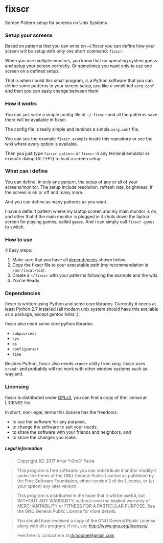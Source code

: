 # fixscr
Screen Pattern setup for screens on Unix Systems

### Setup your screens

Based on patterns that you can write on ~/.fixscr you can define how your screen will
be setup with only one short command: `fixscr`.

When you use multiple monitors, you know that no operating system guess and setup your screen
correctly. Or sometimes you want only to use one screen on a defined setup.

That is when i build this small program, is a Python software that you can define some
patterns to your screen setup, just like a simplified `xorg.conf` and then you can easly change
between them

### How it works

You can just write a simple config file at `~/.fixscr` and all the patterns save there will
be available in fixscr.

The config file is really simple and reminds a simple `xorg.conf` file.

You can see the example `fixscr.example` inside this repository or see the wiki where
every option is available.

Then you just type `fixscr pattern` or `fixscr` in any terminal emulator or execute dialog (ALT+F2) to load a screen setup.

### What can i define

You can define, in only one pattern, the setup of any or all of your screens/monitor. The setup include resolution, refresh rate, brightness, if the screen is on or off and many more.

And you can define as many patterns as you want.

I have a default pattern where my laptop screen and my main monitor is on, and other that if the main monitor is plugged in it shuts down the laptop screen for playing games, called `games`. And i can simply call `fixscr games` to switch.

### How to use

4 Easy steps:

1. Make sure that you have all [dependencies](#dependencies) shown below.
2. Copy the fixscr file to your executable path (my recommendation is `/usr/local/bin`).
3. Create a `~/fixscr` with your patterns following the example and the wiki.
4. You're Ready.

### Dependencies

fixscr is written using Python and some core libraries. Currently it needs at least Python 2.7 installed (all modern unix system should have this available as a package, except gentoo haha ;).

fixscr also need some core python libraries:

* `subpcorcess`
* `sys`
* `os`
* `configparser`
* `time`

Besides Python, fixscr also needs `xrandr` utility from xorg. fixscr uses `xrandr` and probabily will not work with other window systems such as wayland.

### Licensing

fixscr is distributed under [GPLv3](https://www.gnu.org/licenses/gpl-3.0.en.html), you can find a copy of the license at LICENSE file.

In short, non-legal, terms this license has the freedoms:
* to use the software for any purpose,
* to change the software to suit your needs,
* to share the software with your friends and neighbors, and
* to share the changes you make.

##### Legal information

>Copyright (C) 2017  Artur 'h0m3' Paiva

>This program is free software: you can redistribute it and/or modify
it under the terms of the GNU General Public License as published by
the Free Software Foundation, either version 3 of the License, or
(at your option) any later version.

>This program is distributed in the hope that it will be useful,
but WITHOUT ANY WARRANTY; without even the implied warranty of
MERCHANTABILITY or FITNESS FOR A PARTICULAR PURPOSE.  See the
GNU General Public License for more details.

>You should have received a copy of the GNU General Public License
along with this program.  If not, see <http://www.gnu.org/licenses/>.

>Feel free to contact me at dr.hoome@gmail.com.
